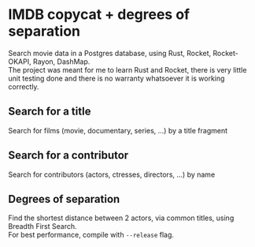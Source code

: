 # IMDB copycat + degrees of separation
Search movie data in a Postgres database, using Rust, Rocket, Rocket-OKAPI, Rayon, DashMap.\
The project was meant for me to learn Rust and Rocket, there is very little unit testing done and there is no warranty whatsoever it is working correctly.

## Search for a title
Search for films (movie, documentary, series, ...) by a title fragment

## Search for a contributor
Search for contributors (actors, ctresses, directors, ...) by name

## Degrees of separation
Find the shortest distance between 2 actors, via common titles, using Breadth First Search.\
For best performance, compile with `--release` flag.

